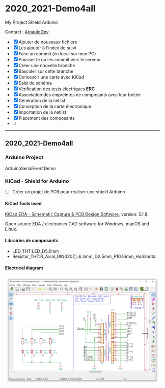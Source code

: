# 2020_2021-Demo4all

My Project Shield Arduino

Contact : [ArnauldDev](biganzol@insa-toulouse.fr)

- [x] Ajouter de nouveaux fichiers
- [x] Les ajouter à l'index de suivi
- [x] Faire un commit (en local sur mon PC)
- [x] Pousser le ou les commit vers le serveur
- [x] Créer une nouvelle branche
- [x] Basculer sur cette branche
- [x] Concevoir une carte avec KiCad
- [x] Saisi du schéma
- [x] Vérification des tests électriques **ERC**
- [x] Association des empreintes de composants avec leur boitier
- [x] Génération de la netlist
- [x] Conception de la carte électronique
- [x] Importation de la netlist
- [x] Placement des composants
- [ ] 

---

## 2020_2021-Demo4all

### Arduino Project

ArduinoSerialEventDemo

### KiCad - Shield for Arduino

- [ ] Créer un projet de PCB pour réaliser une shield Arduino

#### KiCad Tools used

[KiCad EDA - Schematic Capture & PCB Design Software](https://kicad-pcb.org/), version: 5.1.8

Open source EDA / electronics CAD software for Windows, macOS and Linux.

#### Librairies de composants

* LED_THT:LED_D5.0mm
* Resistor_THT:R_Axial_DIN0207_L6.3mm_D2.5mm_P10.16mm_Horizontal

#### Electrical diagram

![Schematic](Images/schematic.png)

